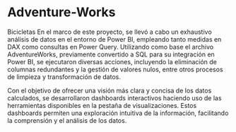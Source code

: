 # Adventure-Works
Bicicletas
En el marco de este proyecto, se llevó a cabo un exhaustivo análisis de datos 
en el entorno de Power BI, empleando tanto medidas en DAX como consultas 
en Power Query. Utilizando como base el archivo AdventureWorks, 
previamente convertido a SQL para su integración en Power BI, se ejecutaron 
diversas acciones, incluyendo la eliminación de columnas redundantes y la 
gestión de valores nulos, entre otros procesos de limpieza y transformación de 
datos. 

Con el objetivo de ofrecer una visión más clara y concisa de los datos 
calculados, se desarrollaron dashboards interactivos haciendo uso de las 
herramientas disponibles en la pestaña de visualizaciones. Estos dashboards 
permiten una exploración intuitiva de la información, facilitando la comprensión 
y el análisis de los datos.
